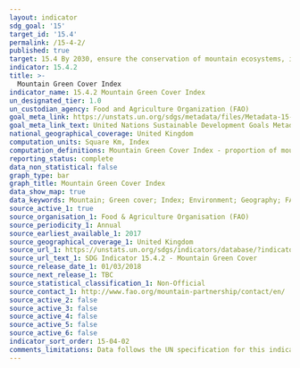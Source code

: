 ```yaml
---
layout: indicator
sdg_goal: '15'
target_id: '15.4'
permalink: /15-4-2/
published: true
target: 15.4 By 2030, ensure the conservation of mountain ecosystems, including their biodiversity, in order to enhance their capacity to provide benefits that are essential for sustainable development
indicator: 15.4.2
title: >-
  Mountain Green Cover Index
indicator_name: 15.4.2 Mountain Green Cover Index
un_designated_tier: 1.0
un_custodian_agency: Food and Agriculture Organization (FAO)
goal_meta_link: https://unstats.un.org/sdgs/metadata/files/Metadata-15-04-02.pdf
goal_meta_link_text: United Nations Sustainable Development Goals Metadata (PDF 384 KB)
national_geographical_coverage: United Kingdom
computation_units: Square Km, Index
computation_definitions: Mountain Green Cover Index - proportion of mountain areas covered with green vegetation (forest, shrubs and pasture land, and cropland)
reporting_status: complete
data_non_statistical: false
graph_type: bar
graph_title: Mountain Green Cover Index
data_show_map: true
data_keywords: Mountain; Green cover; Index; Environment; Geography; FAO
source_active_1: true
source_organisation_1: Food & Agriculture Organisation (FAO)
source_periodicity_1: Annual
source_earliest_available_1: 2017
source_geographical_coverage_1: United Kingdom
source_url_1: https://unstats.un.org/sdgs/indicators/database/?indicator=15.4.2
source_url_text_1: SDG Indicator 15.4.2 - Mountain Green Cover
source_release_date_1: 01/03/2018
source_next_release_1: TBC
source_statistical_classification_1: Non-Official
source_contact_1: http://www.fao.org/mountain-partnership/contact/en/
source_active_2: false
source_active_3: false
source_active_4: false
source_active_5: false
source_active_6: false
indicator_sort_order: 15-04-02
comments_limitations: Data follows the UN specification for this indicator. This indicator has not been identified in collaboration with topic experts.
---
```

